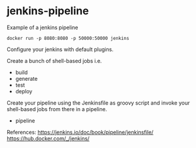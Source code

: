 # jenkins-pipeline
Example of a jenkins pipeline

    docker run -p 8080:8080 -p 50000:50000 jenkins

Configure your jenkins with default plugins.

Create a bunch of shell-based jobs i.e.
- build
- generate
- test
- deploy

Create your pipeline using the Jenkinsfile as groovy script and invoke your shell-based jobs from there in a pipeline.
- pipeline

References:
https://jenkins.io/doc/book/pipeline/jenkinsfile/
https://hub.docker.com/_/jenkins/
